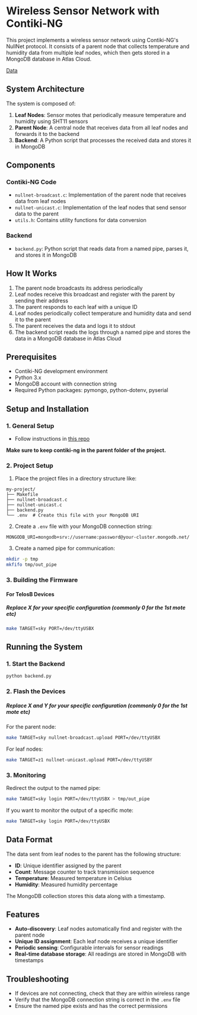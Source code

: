 # Wireless Sensor Network with Contiki-NG

This project implements a wireless sensor network using Contiki-NG's NullNet protocol. It consists of a parent node that collects temperature and humidity data from multiple leaf nodes, which then gets stored in a MongoDB database in Atlas Cloud.

[Data](https://charts.mongodb.com/charts-project-0-bvzczvh/public/dashboards/6823453d-7c58-44cd-8408-790283991890)
## System Architecture

The system is composed of:

1. **Leaf Nodes**: Sensor motes that periodically measure temperature and humidity using SHT11 sensors
2. **Parent Node**: A central node that receives data from all leaf nodes and forwards it to the backend
3. **Backend**: A Python script that processes the received data and stores it in MongoDB

## Components

### Contiki-NG Code
- `nullnet-broadcast.c`: Implementation of the parent node that receives data from leaf nodes
- `nullnet-unicast.c`: Implementation of the leaf nodes that send sensor data to the parent
- `utils.h`: Contains utility functions for data conversion

### Backend
- `backend.py`: Python script that reads data from a named pipe, parses it, and stores it in MongoDB

## How It Works

1. The parent node broadcasts its address periodically
2. Leaf nodes receive this broadcast and register with the parent by sending their address
3. The parent responds to each leaf with a unique ID
4. Leaf nodes periodically collect temperature and humidity data and send it to the parent
5. The parent receives the data and logs it to stdout
6. The backend script reads the logs through a named pipe and stores the data in a MongoDB database in Atlas Cloud

## Prerequisites

- Contiki-NG development environment
- Python 3.x
- MongoDB account with connection string
- Required Python packages: pymongo, python-dotenv, pyserial

## Setup and Installation

### 1. General Setup
- Follow instructions in [this repo](https://github.com/IoTLabUpatras/End-to-end-WSN-Project-2025)
  
**Make sure to keep contiki-ng in the parent folder of the project.**

### 2. Project Setup

1. Place the project files in a directory structure like:
```
my-project/
├── Makefile
├── nullnet-broadcast.c
├── nullnet-unicast.c
├── backend.py
└── .env  # Create this file with your MongoDB URI
```

2. Create a `.env` file with your MongoDB connection string:
```
MONGODB_URI=mongodb+srv://username:password@your-cluster.mongodb.net/
```

3. Create a named pipe for communication:
```bash
mkdir -p tmp
mkfifo tmp/out_pipe
```

### 3. Building the Firmware

#### For TelosB Devices 
##### Replace X for your specific configuration (commonly 0 for the 1st mote etc)

```bash
make TARGET=sky PORT=/dev/ttyUSBX
```

## Running the System

### 1. Start the Backend

```bash
python backend.py
```

### 2. Flash the Devices
##### Replace X and Y for your specific configuration (commonly 0 for the 1st mote etc)

For the parent node:
```bash
make TARGET=sky nullnet-broadcast.upload PORT=/dev/ttyUSBX
```

For leaf nodes:
```bash
make TARGET=z1 nullnet-unicast.upload PORT=/dev/ttyUSBY
```

### 3. Monitoring

Redirect the output to the named pipe:
```bash
make TARGET=sky login PORT=/dev/ttyUSBX > tmp/out_pipe
```


If you want to monitor the output of a specific mote:
```bash
make TARGET=sky login PORT=/dev/ttyUSBX
```


## Data Format

The data sent from leaf nodes to the parent has the following structure:

- **ID**: Unique identifier assigned by the parent
- **Count**: Message counter to track transmission sequence
- **Temperature**: Measured temperature in Celsius
- **Humidity**: Measured humidity percentage

The MongoDB collection stores this data along with a timestamp.

## Features

- **Auto-discovery**: Leaf nodes automatically find and register with the parent node
- **Unique ID assignment**: Each leaf node receives a unique identifier
- **Periodic sensing**: Configurable intervals for sensor readings
- **Real-time database storage**: All readings are stored in MongoDB with timestamps

## Troubleshooting

- If devices are not connecting, check that they are within wireless range
- Verify that the MongoDB connection string is correct in the `.env` file
- Ensure the named pipe exists and has the correct permissions
